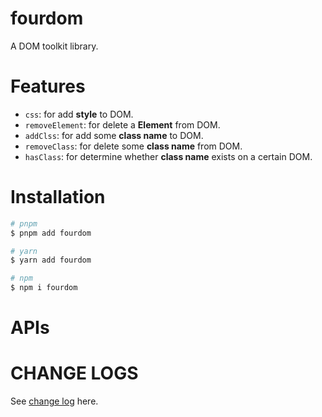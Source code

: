 # fourdom

A DOM toolkit library.

# Features

- `css`: for add **style** to DOM.
- `removeElement`: for delete a **Element** from DOM.
- `addClss`: for add some **class name** to DOM.
- `removeClass`: for delete some **class name** from DOM.
- `hasClass`: for determine whether **class name** exists on a certain DOM.

# Installation

```bash
# pnpm
$ pnpm add fourdom

# yarn
$ yarn add fourdom

# npm
$ npm i fourdom
```
# APIs

# CHANGE LOGS

See [change log](./CHANGELOG.md) here.